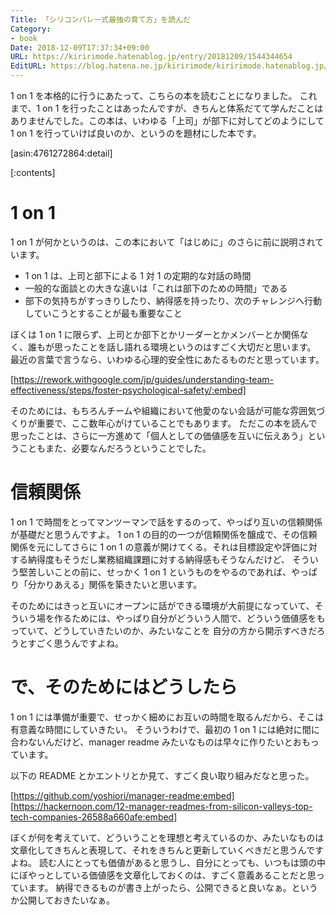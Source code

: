 ```yaml
---
Title: 「シリコンバレー式最強の育て方」を読んだ
Category:
- book
Date: 2018-12-09T17:37:34+09:00
URL: https://kiririmode.hatenablog.jp/entry/20181209/1544344654
EditURL: https://blog.hatena.ne.jp/kiririmode/kiririmode.hatenablog.jp/atom/entry/10257846132682561502
---
```


<!-- ignore-lint -->

1 on 1 を本格的に行うにあたって、こちらの本を読むことになりました。
これまで、1 on 1 を行ったことはあったんですが、きちんと体系だてて学んだことはありませんでした。この本は、いわゆる「上司」が部下に対してどのようにして 1 on 1 を行っていけば良いのか、というのを題材にした本です。

[asin:4761272864:detail]

[:contents]

# 1 on 1

1 on 1 が何かというのは、この本において「はじめに」のさらに前に説明されています。

- 1 on 1 は、上司と部下による 1 対 1 の定期的な対話の時間
- 一般的な面談との大きな違いは「これは部下のための時間」である
- 部下の気持ちがすっきりしたり、納得感を持ったり、次のチャレンジへ行動していこうとすることが最も重要なこと

ぼくは 1 on 1 に限らず、上司とか部下とかリーダーとかメンバーとか関係なく、誰もが思ったことを話し語れる環境というのはすごく大切だと思います。
最近の言葉で言うなら、いわゆる心理的安全性にあたるものだと思っています。

[https://rework.withgoogle.com/jp/guides/understanding-team-effectiveness/steps/foster-psychological-safety/:embed]

そのためには、もちろんチームや組織において他愛のない会話が可能な雰囲気づくりが重要で、ここ数年心がけていることでもあります。
ただこの本を読んで思ったことは、さらに一方進めて「個人としての価値感を互いに伝えあう」ということもまた、必要なんだろうということでした。

# 信頼関係

1 on 1 で時間をとってマンツーマンで話をするのって、やっぱり互いの信頼関係が基礎だと思うんですよ。
1 on 1 の目的の一つが信頼関係を醸成で、その信頼関係を元にしてさらに 1 on 1 の意義が開けてくる。それは目標設定や評価に対する納得度もそうだし業務組織課題に対する納得感もそうなんだけど、
そういう堅苦しいことの前に、せっかく 1 on 1 というものをやるのであれば、やっぱり「分かりあえる」関係を築きたいと思います。

そのためにはきっと互いにオープンに話ができる環境が大前提になっていて、そういう場を作るためには、やっぱり自分がどういう人間で、どういう価値感をもっていて、どうしていきたいのか、みたいなことを
自分の方から開示すべきだろうとすごく思うんですよね。

# で、そのためにはどうしたら

1 on 1 には準備が重要で、せっかく細めにお互いの時間を取るんだから、そこは有意義な時間にしていきたい。
そういうわけで、最初の 1 on 1 には絶対に間に合わないんだけど、manager readme みたいなものは早々に作りたいとおもっています。

以下の README とかエントリとか見て、すごく良い取り組みだなと思った。

[https://github.com/yoshiori/manager-readme:embed]
[https://hackernoon.com/12-manager-readmes-from-silicon-valleys-top-tech-companies-26588a660afe:embed]

ぼくが何を考えていて、どういうことを理想と考えているのか、みたいなものは文章化してきちんと表現して、それをきちんと更新していくべきだと思うんですよね。
読む人にとっても価値があると思うし、自分にとっても、いつもは頭の中にぼやっとしている価値感を文章化しておくのは、すごく意義あることだと思っています。
納得できるものが書き上がったら、公開できると良いなぁ。というか公開しておきたいなぁ。
